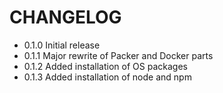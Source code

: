 # CHANGELOG

- 0.1.0 Initial release
- 0.1.1 Major rewrite of Packer and Docker parts
- 0.1.2 Added installation of OS packages
- 0.1.3 Added installation of node and npm